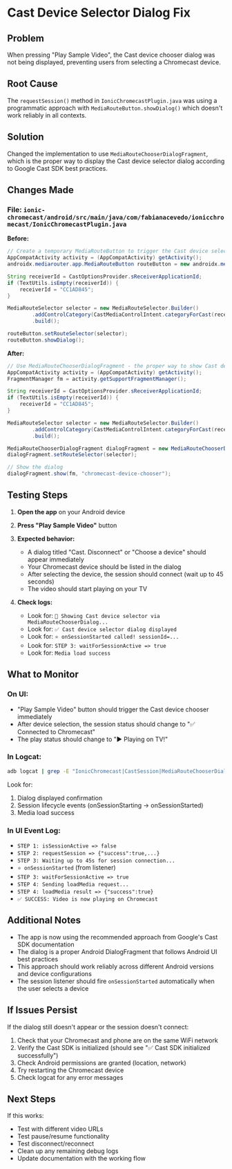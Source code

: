 # Cast Device Selector Dialog Fix

## Problem
When pressing "Play Sample Video", the Cast device chooser dialog was not being displayed, preventing users from selecting a Chromecast device.

## Root Cause
The `requestSession()` method in `IonicChromecastPlugin.java` was using a programmatic approach with `MediaRouteButton.showDialog()` which doesn't work reliably in all contexts.

## Solution
Changed the implementation to use `MediaRouteChooserDialogFragment`, which is the proper way to display the Cast device selector dialog according to Google Cast SDK best practices.

## Changes Made

### File: `ionic-chromecast/android/src/main/java/com/fabianacevedo/ionicchromecast/IonicChromecastPlugin.java`

**Before:**
```java
// Create a temporary MediaRouteButton to trigger the Cast device selector
AppCompatActivity activity = (AppCompatActivity) getActivity();
androidx.mediarouter.app.MediaRouteButton routeButton = new androidx.mediarouter.app.MediaRouteButton(activity);

String receiverId = CastOptionsProvider.sReceiverApplicationId;
if (TextUtils.isEmpty(receiverId)) {
    receiverId = "CC1AD845";
}

MediaRouteSelector selector = new MediaRouteSelector.Builder()
        .addControlCategory(CastMediaControlIntent.categoryForCast(receiverId))
        .build();

routeButton.setRouteSelector(selector);
routeButton.showDialog();
```

**After:**
```java
// Use MediaRouteChooserDialogFragment - the proper way to show Cast device selector
AppCompatActivity activity = (AppCompatActivity) getActivity();
FragmentManager fm = activity.getSupportFragmentManager();

String receiverId = CastOptionsProvider.sReceiverApplicationId;
if (TextUtils.isEmpty(receiverId)) {
    receiverId = "CC1AD845";
}

MediaRouteSelector selector = new MediaRouteSelector.Builder()
        .addControlCategory(CastMediaControlIntent.categoryForCast(receiverId))
        .build();

MediaRouteChooserDialogFragment dialogFragment = new MediaRouteChooserDialogFragment();
dialogFragment.setRouteSelector(selector);

// Show the dialog
dialogFragment.show(fm, "chromecast-device-chooser");
```

## Testing Steps

1. **Open the app** on your Android device
2. **Press "Play Sample Video"** button
3. **Expected behavior:**
   - A dialog titled "Cast. Disconnect" or "Choose a device" should appear immediately
   - Your Chromecast device should be listed in the dialog
   - After selecting the device, the session should connect (wait up to 45 seconds)
   - The video should start playing on your TV

4. **Check logs:**
   - Look for: `🚀 Showing Cast device selector via MediaRouteChooserDialog...`
   - Look for: `✅ Cast device selector dialog displayed`
   - Look for: `⭐ onSessionStarted called! sessionId=...`
   - Look for: `STEP 3: waitForSessionActive => true`
   - Look for: `Media load success`

## What to Monitor

### On UI:
- "Play Sample Video" button should trigger the Cast device chooser immediately
- After device selection, the session status should change to "✅ Connected to Chromecast"
- The play status should change to "▶️ Playing on TV!"

### In Logcat:
```bash
adb logcat | grep -E "IonicChromecast|CastSession|MediaRouteChooserDialog"
```

Look for:
1. Dialog displayed confirmation
2. Session lifecycle events (onSessionStarting → onSessionStarted)
3. Media load success

### In UI Event Log:
- `STEP 1: isSessionActive => false`
- `STEP 2: requestSession => {"success":true,...}`
- `STEP 3: Waiting up to 45s for session connection...`
- `⭐ onSessionStarted` (from listener)
- `STEP 3: waitForSessionActive => true`
- `STEP 4: Sending loadMedia request...`
- `STEP 4: loadMedia result => {"success":true}`
- `✅ SUCCESS: Video is now playing on Chromecast`

## Additional Notes

- The app is now using the recommended approach from Google's Cast SDK documentation
- The dialog is a proper Android DialogFragment that follows Android UI best practices
- This approach should work reliably across different Android versions and device configurations
- The session listener should fire `onSessionStarted` automatically when the user selects a device

## If Issues Persist

If the dialog still doesn't appear or the session doesn't connect:

1. Check that your Chromecast and phone are on the same WiFi network
2. Verify the Cast SDK is initialized (should see "✅ Cast SDK initialized successfully")
3. Check Android permissions are granted (location, network)
4. Try restarting the Chromecast device
5. Check logcat for any error messages

## Next Steps

If this works:
- Test with different video URLs
- Test pause/resume functionality
- Test disconnect/reconnect
- Clean up any remaining debug logs
- Update documentation with the working flow
